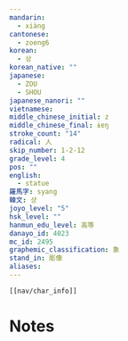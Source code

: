 ```yaml
---
mandarin:
  - xiàng
cantonese:
  - zoeng6
korean:
  - 상
korean_native: ""
japanese:
  - ZOU
  - SHOU
japanese_nanori: ""
vietnamese:
middle_chinese_initial: z
middle_chinese_final: ɨɐŋ
stroke_count: "14"
radical: 人
skip_number: 1-2-12
grade_level: 4
pos: ""
english:
  - statue
羅馬字: syang
韓文: 샹
joyo_level: "5"
hsk_level: ""
hanmun_edu_level: 高等
danayo_id: 4023
mc_id: 2495
graphemic_classification: 象
stand_in: 彫像
aliases:
---
```

```meta-bind-embed
[[nav/char_info]]
```

# Notes
